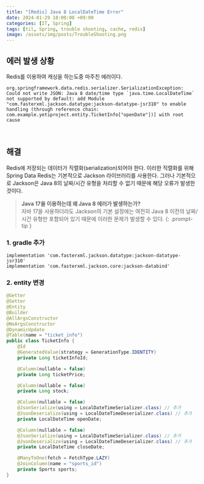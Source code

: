 ```yaml
---
title: "[Redis] Java 8 LocalDateTime Error"
date: 2024-01-29 18:00:00 +09:00
categories: [IT, Spring]
tags: [til, Spring, trouble shooting, cache, redis]
image: /assets/img/posts/TroubleShooting.png
---
```



## 에러 발생 상황

Redis를 이용하여 캐싱을 하는도중 마주친 에러이다.     

```
org.springframework.data.redis.serializer.SerializationException: Could not write JSON: Java 8 date/time type `java.time.LocalDateTime` not supported by default: add Module "com.fasterxml.jackson.datatype:jackson-datatype-jsr310" to enable handling (through reference chain: com.example.yetiproject.entity.TicketInfo["openDate"])] with root cause
```

<br/>

## 해결
Redis에 저장되는 데이터가 직렬화(serialization)되어야 한다. 이러한 직렬화를 위해 Spring Data Redis는 기본적으로 Jackson 라이브러리를 사용한다. 그러나 기본적으로 Jackson은 Java 8의 날짜/시간 유형을 처리할 수 없기 때문에 해당 오류가 발생한것이다.

> **Java 17을 이용하는데 왜 Java 8 에러가 발생하는가?**     
자바 17을 사용하더라도 Jackson의 기본 설정에는 여전히 Java 8 이전의 날짜/시간 유형만 포함되어 있기 때문에 이러한 문제가 발생할 수 있다. 
{: .prompt-tip }

### 1. gradle 추가

```
implementation 'com.fasterxml.jackson.datatype:jackson-datatype-jsr310'
implementation 'com.fasterxml.jackson.core:jackson-databind'
```

### 2. entity 변경

```java
@Getter
@Setter
@Entity
@Builder
@AllArgsConstructor
@NoArgsConstructor
@DynamicUpdate
@Table(name = "ticket_info")
public class TicketInfo {
    @Id
    @GeneratedValue(strategy = GenerationType.IDENTITY)
    private Long ticketInfoId;

    @Column(nullable = false)
    private Long ticketPrice;

    @Column(nullable = false)
    private Long stock;

    @Column(nullable = false)
    @JsonSerialize(using = LocalDateTimeSerializer.class) // 추가
    @JsonDeserialize(using = LocalDateTimeDeserializer.class) // 추가
    private LocalDateTime openDate;

    @Column(nullable = false)
    @JsonSerialize(using = LocalDateTimeSerializer.class) // 추가
    @JsonDeserialize(using = LocalDateTimeDeserializer.class) // 추가
    private LocalDateTime closeDate;

    @ManyToOne(fetch = FetchType.LAZY)
    @JoinColumn(name = "sports_id")
    private Sports sports;
}
```

